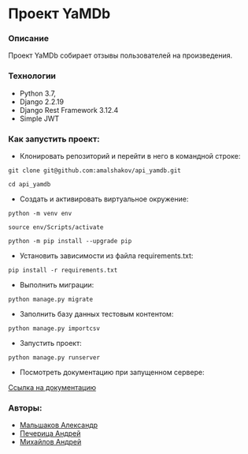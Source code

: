 # Проект YaMDb

### Описание
Проект YaMDb собирает отзывы пользователей на произведения.

### Технологии
- Python 3.7,
- Django 2.2.19
- Django Rest Framework 3.12.4
- Simple JWT
### Как запустить проект:
- Клонировать репозиторий и перейти в него в командной строке:

```git clone git@github.com:amalshakov/api_yamdb.git```

```cd api_yamdb```

- Cоздать и активировать виртуальное окружение:

```python -m venv env```

```source env/Scripts/activate```

```python -m pip install --upgrade pip```

- Установить зависимости из файла requirements.txt:

```pip install -r requirements.txt```

- Выполнить миграции:

```python manage.py migrate```

- Заполнить базу данных тестовым контентом:

```python manage.py importcsv```

- Запустить проект:

```python manage.py runserver```

- Посмотреть документацию при запущенном сервере:

[Ссылка на документацию](http://127.0.0.1:8000/redoc)

### Авторы:
- [Мальшаков Александр](https://github.com/amalshakov)
- [Печерица Андрей](https://github.com/Pe4enka5)
- [Михайлов Андрей](https://github.com/Andew-063)
